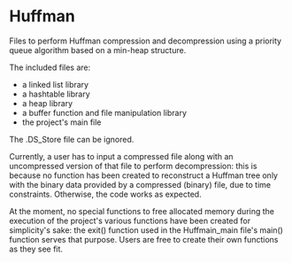 # Huffman
Files to perform Huffman compression and decompression using a priority queue algorithm based on a min-heap structure.

The included files are: 
- a linked list library
- a hashtable library
- a heap library
- a buffer function and file manipulation library
- the project's main file

The .DS_Store file can be ignored.

Currently, a user has to input a compressed file along with an uncompressed version of that file to perform decompression:
this is because no function has been created to reconstruct a Huffman tree only with the binary data provided by a 
compressed (binary) file, due to time constraints. Otherwise, the code works as expected.

At the moment, no special functions to free allocated memory during the execution of the project's various functions have been
created for simplicity's sake: the exit() function used in the Huffmain_main file's main() function serves that purpose. Users
are free to create their own functions as they see fit.
